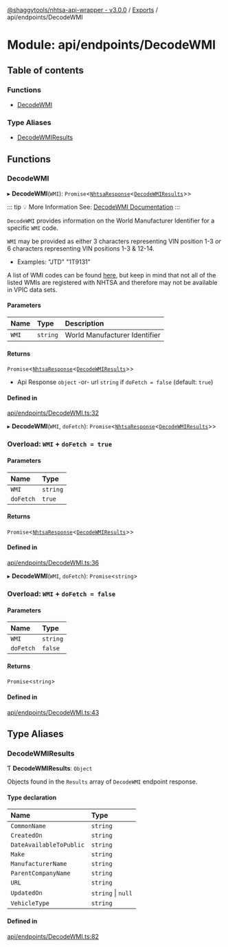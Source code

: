 [@shaggytools/nhtsa-api-wrapper - v3.0.0](../index.md) / [Exports](../modules.md) / api/endpoints/DecodeWMI

# Module: api/endpoints/DecodeWMI

## Table of contents

### Functions

- [DecodeWMI](api_endpoints_DecodeWMI.md#decodewmi)

### Type Aliases

- [DecodeWMIResults](api_endpoints_DecodeWMI.md#decodewmiresults)

## Functions

### DecodeWMI

▸ **DecodeWMI**(`WMI`): `Promise`<[`NhtsaResponse`](api_types.md#nhtsaresponse)<[`DecodeWMIResults`](api_endpoints_DecodeWMI.md#decodewmiresults)\>\>

::: tip :bulb: More Information
See: [DecodeWMI Documentation](/api/decode-wmi)
:::

`DecodeWMI` provides information on the World Manufacturer Identifier for a specific `WMI` code.

`WMI` may be provided as either 3 characters representing VIN position 1-3 _or_ 6 characters
representing VIN positions 1-3 & 12-14.
- Examples: "JTD" "1T9131"

A list of WMI codes can be found
[here](https://en.wikibooks.org/wiki/Vehicle_Identification_Numbers_(VIN_codes)/World_Manufacturer_Identifier_(WMI)),
but keep in mind that not all of the listed WMIs are registered with NHTSA and therefore may not
be available in VPIC data sets.

#### Parameters

| Name | Type | Description |
| :------ | :------ | :------ |
| `WMI` | `string` | World Manufacturer Identifier |

#### Returns

`Promise`<[`NhtsaResponse`](api_types.md#nhtsaresponse)<[`DecodeWMIResults`](api_endpoints_DecodeWMI.md#decodewmiresults)\>\>

- Api Response `object`
-or- url `string` if `doFetch = false` (default: `true`)

#### Defined in

[api/endpoints/DecodeWMI.ts:32](https://github.com/ShaggyTech/nhtsa-api-wrapper/blob/6668ba3/packages/lib/src/api/endpoints/DecodeWMI.ts#L32)

▸ **DecodeWMI**(`WMI`, `doFetch`): `Promise`<[`NhtsaResponse`](api_types.md#nhtsaresponse)<[`DecodeWMIResults`](api_endpoints_DecodeWMI.md#decodewmiresults)\>\>

### Overload: `WMI` + `doFetch = true`

#### Parameters

| Name | Type |
| :------ | :------ |
| `WMI` | `string` |
| `doFetch` | ``true`` |

#### Returns

`Promise`<[`NhtsaResponse`](api_types.md#nhtsaresponse)<[`DecodeWMIResults`](api_endpoints_DecodeWMI.md#decodewmiresults)\>\>

#### Defined in

[api/endpoints/DecodeWMI.ts:36](https://github.com/ShaggyTech/nhtsa-api-wrapper/blob/6668ba3/packages/lib/src/api/endpoints/DecodeWMI.ts#L36)

▸ **DecodeWMI**(`WMI`, `doFetch`): `Promise`<`string`\>

### Overload: `WMI` + `doFetch = false`

#### Parameters

| Name | Type |
| :------ | :------ |
| `WMI` | `string` |
| `doFetch` | ``false`` |

#### Returns

`Promise`<`string`\>

#### Defined in

[api/endpoints/DecodeWMI.ts:43](https://github.com/ShaggyTech/nhtsa-api-wrapper/blob/6668ba3/packages/lib/src/api/endpoints/DecodeWMI.ts#L43)

## Type Aliases

### DecodeWMIResults

Ƭ **DecodeWMIResults**: `Object`

Objects found in the `Results` array of `DecodeWMI` endpoint response.

#### Type declaration

| Name | Type |
| :------ | :------ |
| `CommonName` | `string` |
| `CreatedOn` | `string` |
| `DateAvailableToPublic` | `string` |
| `Make` | `string` |
| `ManufacturerName` | `string` |
| `ParentCompanyName` | `string` |
| `URL` | `string` |
| `UpdatedOn` | `string` \| ``null`` |
| `VehicleType` | `string` |

#### Defined in

[api/endpoints/DecodeWMI.ts:82](https://github.com/ShaggyTech/nhtsa-api-wrapper/blob/6668ba3/packages/lib/src/api/endpoints/DecodeWMI.ts#L82)
